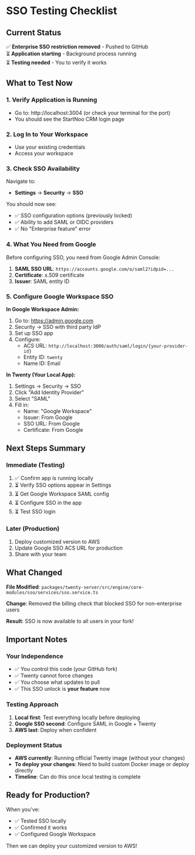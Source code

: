 # SSO Testing Checklist

## Current Status

✅ **Enterprise SSO restriction removed** - Pushed to GitHub  
⏳ **Application starting** - Background process running  
⏳ **Testing needed** - You to verify it works

## What to Test Now

### 1. Verify Application is Running
- Go to: http://localhost:3004 (or check your terminal for the port)
- You should see the StartNoo CRM login page

### 2. Log In to Your Workspace
- Use your existing credentials
- Access your workspace

### 3. Check SSO Availability
Navigate to:
- **Settings** → **Security** → **SSO**

You should now see:
- ✅ SSO configuration options (previously locked)
- ✅ Ability to add SAML or OIDC providers
- ✅ No "Enterprise feature" error

### 4. What You Need from Google

Before configuring SSO, you need from Google Admin Console:

1. **SAML SSO URL**: `https://accounts.google.com/o/saml2?idpid=...`
2. **Certificate**: x.509 certificate
3. **Issuer**: SAML entity ID

### 5. Configure Google Workspace SSO

**In Google Workspace Admin:**
1. Go to: https://admin.google.com
2. Security → SSO with third party IdP
3. Set up SSO app
4. Configure:
   - ACS URL: `http://localhost:3000/auth/saml/login/{your-provider-id}`
   - Entity ID: `twenty`
   - Name ID: Email

**In Twenty (Your Local App):**
1. Settings → Security → SSO
2. Click "Add Identity Provider"
3. Select "SAML"
4. Fill in:
   - Name: "Google Workspace"
   - Issuer: From Google
   - SSO URL: From Google
   - Certificate: From Google

## Next Steps Summary

### Immediate (Testing)
1. ✅ Confirm app is running locally
2. ⏳ Verify SSO options appear in Settings
3. ⏳ Get Google Workspace SAML config
4. ⏳ Configure SSO in the app
5. ⏳ Test SSO login

### Later (Production)
1. Deploy customized version to AWS
2. Update Google SSO ACS URL for production
3. Share with your team

## What Changed

**File Modified**: `packages/twenty-server/src/engine/core-modules/sso/services/sso.service.ts`

**Change**: Removed the billing check that blocked SSO for non-enterprise users

**Result**: SSO is now available to all users in your fork!

## Important Notes

### Your Independence
- ✅ You control this code (your GitHub fork)
- ✅ Twenty cannot force changes
- ✅ You choose what updates to pull
- ✅ This SSO unlock is **your feature** now

### Testing Approach
1. **Local first**: Test everything locally before deploying
2. **Google SSO second**: Configure SAML in Google + Twenty
3. **AWS last**: Deploy when confident

### Deployment Status
- **AWS currently**: Running official Twenty image (without your changes)
- **To deploy your changes**: Need to build custom Docker image or deploy directly
- **Timeline**: Can do this once local testing is complete

## Ready for Production?

When you've:
- ✅ Tested SSO locally
- ✅ Confirmed it works
- ✅ Configured Google Workspace

Then we can deploy your customized version to AWS!

